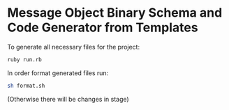 # Message Object Binary Schema and Code Generator from Templates


To generate all necessary files for the project:

```sh
ruby run.rb
```

In order format generated files run:
```sh
sh format.sh
```
(Otherwise there will be changes in stage)
